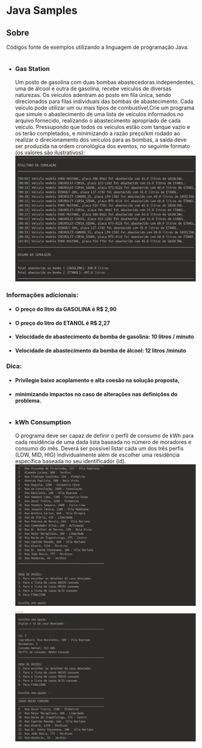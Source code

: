# Java Samples
## Sobre
Códigos fonte de exemplos utilizando a linguagem de programação Java.
#
#
- ### Gas Station
     Um posto de gasolina com duas bombas abastecedoras independentes, uma de álcool e outra de gasolina, recebe veículos de diversas naturezas. Os veículos adentram ao posto em fila única, sendo direcionados para filas individuais das bombas de abastecimento. Cada veículo pode utilizar um ou mais tipos de combustível.Crie um programa que simule o abastecimento de uma lista de veículos informados no arquivo fornecido, realizando o abastecimento apropriado de cada veículo. Pressupondo que todos os veículos estão com tanque vazio e os terão completados, e minimizando a razão preço/km rodado ao realizar o direcionamento dos veículos para as bombas, a saída deve ser produzida na ordem cronológica dos eventos, no seguinte formato (os valores são ilustrativos):
![results](https://github.com/okavango81/assets/blob/main/gas_station.png?raw=true)

### Informações adicionais:
- #### O preço do litro da GASOLINA é R$ 2,90
- #### O preço do litro do ETANOL é R$ 2,27
- #### Velocidade de abastecimento da bomba de gasolina: 10 litros / minuto
- #### Velocidade de abastecimento da bomba de álcool: 12 litros /minuto
### Dica:
- #### Privilegie baixo acoplamento e alta coesão na solução proposta,
- #### minimizando impactos no caso de alterações nas definições do problema.
  #
  #
- ### kWh Consumption
  O programa deve ser capaz de definir o perfil de consumo de kWh para cada residência de uma dada lista baseada no número de moradores e consumo do mês. Deverá ser possível listar cada um dos três perfis (LOW, MID, HIG) individualmente além de escolher uma residência específica baseada no seu identificador (id).
![results](https://github.com/okavango81/assets/blob/main/kwh1.png)
.
.
.
![results](https://github.com/okavango81/assets/blob/main/kwh2.png)

